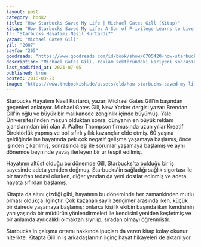 ```yaml
---
layout: post  
category: book2  
title: "How Starbucks Saved My Life | Michael Gates Gill (Kitap)"  
kitap: "How Starbucks Saved My Life: A Son of Privilege Learns to Live Like Everyone Else"  
tr: "Starbucks Hayatımı Nasıl Kurtardı?"  
yazar: "Michael Gates Gill"  
yil: "2007"  
sayfa: "265"  
goodreads: "https://www.goodreads.com/id/book/show/6705420-how-starbucks-saved-my-life"
description: "Michael Gates Gill, reklam sektöründeki kariyeri sonrasında Starbucks'ta nasıl çalışmaya başladığını ve yaşadıklarını anlatıyor."
last_modified_at: 2021-07-05
published: true
posted: 2016-03-23
image: "https://www.thebookish.de/assets/old/how-starbucks-saved-my-life.jpg"
---
```


Starbucks Hayatımı Nasıl Kurtardı, yazarı Michael Gates Gill'in başından geçenleri anlatıyor. Michael Gates Gill, New Yorker dergisi yazarı Brendan Gill'in oğlu ve büyük bir malikanede zenginlik içinde büyümüş. Yale Üniversitesi'nden mezun olduktan sonra, dünyanın en büyük reklam ajanslarından biri olan J. Walter Thompson firmasında uzun yıllar Kreatif Direktörlük yapmış ve bol sıfırlı yıllık kazançlar elde etmiş. 60 yaşına geldiğinde ise hayatında pek çok negatif gelişme yaşamaya başlamış, önce işinden çıkarılmış, sonrasında eşi ile sorunlar yaşamaya başlamış ve aynı dönemde beyninde yavaş ilerleyen bir ur tespit edilmiş.    
  
Hayatının altüst olduğu bu dönemde Gill, Starbucks'ta bulduğu bir iş sayesinde adeta yeniden doğmuş. Starbucks'in sağladığı sağlık sigortası ile bir taraftan tedavi olurken, diğer yandan da yeni dostlar edinmiş ve adeta hayata sıfırdan başlamış.   
  
Kitapta da altını çizdiği gibi, hayatının bu döneminde her zamankinden mutlu olması oldukça ilginçtir. Çok kazanan sayılı zenginler arasında iken, küçük bir dairede yaşamaya başlamış; onlarca kişilik ekibin başında iken kendisinin yarı yaşında bir müdürün yönlendirmeleri ile kendisini yeniden keşfetmiş ve bir anlamda ayrıcalıklı olmaktan sıyrılıp, sıradan olmayı öğrenmiştir. 

Starbucks'in çalışma ortamı hakkında ipuçları da veren kitap kolay okunur nitelikte. Kitapta Gill'in iş arkadaşlarının ilginç hayat hikayeleri de aktarılıyor.  
